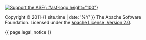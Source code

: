 
<footer markdown="1">

[![Support the ASF][SUPPORT_IMG]{: #asf-logo height="100"}][SUPPORT_URL]

Copyright &copy; 2011-{{ site.time | date: '%Y' }} The Apache Software Foundation. Licensed under the [Apache&nbsp;License,&nbsp;Version&nbsp;2.0][AL2].


{{ page.legal_notice }}

</footer>

[ASF]: https://www.apache.org
[AL2]: https://www.apache.org/licenses/LICENSE-2.0
[SUPPORT_IMG]:https://www.apache.org/images/SupportApache-small.png
[SUPPORT_URL]:https://www.apache.org/foundation/contributing
